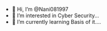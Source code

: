 - 👋 Hi, I’m @Nani081997
- 👀 I’m interested in Cyber Security...
- 🌱 I’m currently learning Basis of it....

<!---
Nani081997/Nani081997 is a ✨ special ✨ repository because its `README.md` (this file) appears on your GitHub profile.
You can click the Preview link to take a look at your changes.
--->
